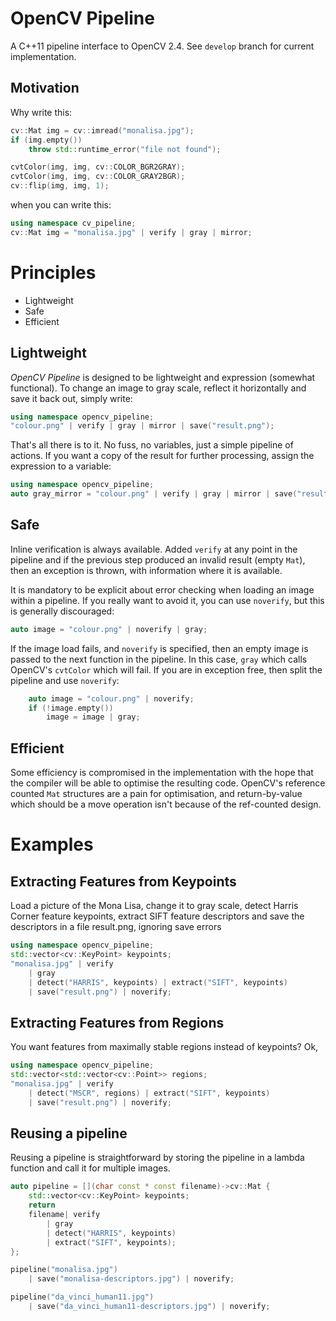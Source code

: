 OpenCV Pipeline
===============

A C++11 pipeline interface to OpenCV 2.4. See `develop` branch for current implementation.

Motivation
----------

Why write this:
```cpp
cv::Mat img = cv::imread("monalisa.jpg");
if (img.empty())
    throw std::runtime_error("file not found");

cvtColor(img, img, cv::COLOR_BGR2GRAY);
cvtColor(img, img, cv::COLOR_GRAY2BGR);
cv::flip(img, img, 1);
```

when you can write this:
```cpp
using namespace cv_pipeline;
cv::Mat img = "monalisa.jpg" | verify | gray | mirror;
```

Principles
==========

* Lightweight
* Safe
* Efficient

Lightweight
-----------

*OpenCV Pipeline* is designed to be lightweight and expression (somewhat functional). To change an image to gray scale, reflect it horizontally and save it back out, simply write:

```cpp
using namespace opencv_pipeline;
"colour.png" | verify | gray | mirror | save("result.png");
```

That's all there is to it. No fuss, no variables, just a simple pipeline of actions. If you want a copy of the result for further processing, assign the expression to a variable:

```cpp
using namespace opencv_pipeline;
auto gray_mirror = "colour.png" | verify | gray | mirror | save("result.png");
```

Safe
----

Inline verification is always available. Added `verify` at any point in the pipeline and if the previous step produced an invalid result (empty `Mat`), then an exception is thrown, with information where it is available.

It is mandatory to be explicit about error checking when loading an image within a pipeline. If you really want to avoid it, you can use `noverify`, but this is generally discouraged:

```cpp
auto image = "colour.png" | noverify | gray;
```

If the image load fails, and `noverify` is specified, then an empty image is passed to the next function in the pipeline. In this case, `gray` which calls OpenCV's `cvtColor` which will fail. If you are in exception free, then split the pipeline and use `noverify`:

```cpp
    auto image = "colour.png" | noverify;
    if (!image.empty())
        image = image | gray;
```

Efficient
---------

Some efficiency is compromised in the implementation with the hope that the compiler will be able to optimise the resulting code. OpenCV's reference counted `Mat` structures are a pain for optimisation, and return-by-value which should be a move operation isn't because of the ref-counted design.

Examples
========

Extracting Features from Keypoints
----------------------------------

Load a picture of the Mona Lisa, change it to gray scale, detect Harris Corner feature keypoints, extract SIFT feature descriptors and save the descriptors in a file result.png, ignoring save errors
```cpp
using namespace opencv_pipeline;
std::vector<cv::KeyPoint> keypoints;
"monalisa.jpg" | verify
    | gray
    | detect("HARRIS", keypoints) | extract("SIFT", keypoints)
    | save("result.png") | noverify;
```

Extracting  Features from Regions
---------------------------------

You want features from maximally stable regions instead of keypoints? Ok,
```cpp
using namespace opencv_pipeline;
std::vector<std::vector<cv::Point>> regions;
"monalisa.jpg" | verify
    | detect("MSCR", regions) | extract("SIFT", keypoints)
    | save("result.png") | noverify;
```


Reusing a pipeline
------------------
Reusing a pipeline is straightforward by storing the pipeline in a lambda function and call it for multiple images.

```cpp
auto pipeline = [](char const * const filename)->cv::Mat {
    std::vector<cv::KeyPoint> keypoints;
    return
    filename| verify
        | gray
        | detect("HARRIS", keypoints)
        | extract("SIFT", keypoints);
};

pipeline("monalisa.jpg")
    | save("monalisa-descriptors.jpg") | noverify;

pipeline("da_vinci_human11.jpg")
    | save("da_vinci_human11-descriptors.jpg") | noverify;
```

